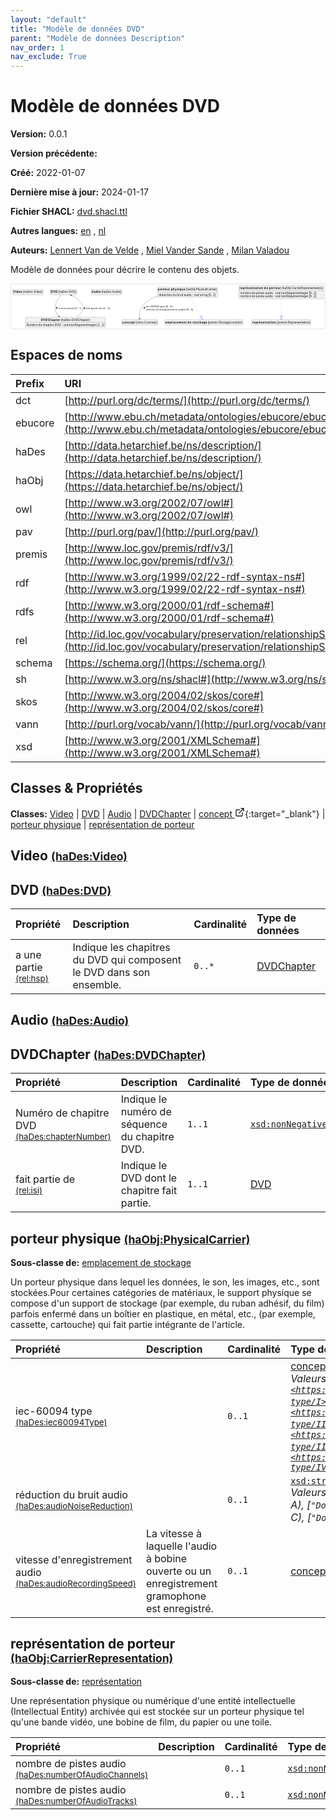 ```yaml
---
layout: "default"
title: "Modèle de données DVD"
parent: "Modèle de données Description"
nav_order: 1
nav_exclude: True
---
```

<svg xmlns="http://www.w3.org/2000/svg" style="display: none;"><symbol id="svg-external-link" width="24" height="24" viewBox="0 0 24 24" fill="none" stroke="currentColor" stroke-width="2" stroke-linecap="round" stroke-linejoin="round" class="feather feather-external-link"><title id="svg-external-link-title">(external link)</title><path d="M18 13v6a2 2 0 0 1-2 2H5a2 2 0 0 1-2-2V8a2 2 0 0 1 2-2h6"></path><polyline points="15 3 21 3 21 9"></polyline><line x1="10" y1="14" x2="21" y2="3"></line> </symbol></svg>

Modèle de données DVD
====================

**Version:** 0.0.1

**Version précédente:** 

**Créé:** 2022-01-07

**Dernière mise à jour:** 2024-01-17

**Fichier SHACL:** [dvd.shacl.ttl](dvd.shacl.ttl)

**Autres langues:**
[en](../en)
, [nl](../nl)

**Auteurs:**
[Lennert Van de Velde](mailto:lennert.vandevelde@meemoo.be)
, [Miel Vander Sande](mailto:miel.vandersande@meemoo.be)
, [Milan Valadou](mailto:milan.valadou@meemoo.be)


Modèle de données pour décrire le contenu des objets.

<div class="wrap">
  <div class="zoom">
  <svg xmlns="http://www.w3.org/2000/svg" xmlns:xlink="http://www.w3.org/1999/xlink" contentStyleType="text/css" preserveAspectRatio="none" version="1.1" viewBox="0 0 1576 223" zoomAndPan="magnify"><defs/><g><a href="#haDes%3AVideo" target="_top" title="#haDes%3AVideo" xlink:actuate="onRequest" xlink:href="#haDes%3AVideo" xlink:show="new" xlink:title="#haDes%3AVideo" xlink:type="simple"><g id="elem_haDes_Video"><rect codeLine="15" fill="#F1F1F1" height="26.2969" id="haDes_Video" rx="3.5" ry="3.5" style="stroke:#181818;stroke-width:0.5;" width="154" x="7" y="27.5"/><text fill="#000000" font-family="sans-serif" font-size="14" font-weight="bold" lengthAdjust="spacing" textLength="45" x="10" y="45.4951">Video</text><text fill="#000000" font-family="sans-serif" font-size="14" lengthAdjust="spacing" textLength="4" x="55" y="45.4951"> </text><text fill="#000000" font-family="sans-serif" font-size="14" lengthAdjust="spacing" textLength="99" x="59" y="45.4951">(haDes:Video)</text></g></a><a href="#haDes%3ADVD" target="_top" title="#haDes%3ADVD" xlink:actuate="onRequest" xlink:href="#haDes%3ADVD" xlink:show="new" xlink:title="#haDes%3ADVD" xlink:type="simple"><g id="elem_haDes_DVD"><rect codeLine="16" fill="#F1F1F1" height="26.2969" id="haDes_DVD" rx="3.5" ry="3.5" style="stroke:#181818;stroke-width:0.5;" width="134" x="196" y="27.5"/><text fill="#000000" font-family="sans-serif" font-size="14" font-weight="bold" lengthAdjust="spacing" textLength="33" x="199" y="45.4951">DVD</text><text fill="#000000" font-family="sans-serif" font-size="14" lengthAdjust="spacing" textLength="4" x="232" y="45.4951"> </text><text fill="#000000" font-family="sans-serif" font-size="14" lengthAdjust="spacing" textLength="91" x="236" y="45.4951">(haDes:DVD)</text></g></a><a href="#haDes%3AAudio" target="_top" title="#haDes%3AAudio" xlink:actuate="onRequest" xlink:href="#haDes%3AAudio" xlink:show="new" xlink:title="#haDes%3AAudio" xlink:type="simple"><g id="elem_haDes_Audio"><rect codeLine="17" fill="#F1F1F1" height="26.2969" id="haDes_Audio" rx="3.5" ry="3.5" style="stroke:#181818;stroke-width:0.5;" width="154" x="402" y="27.5"/><text fill="#000000" font-family="sans-serif" font-size="14" font-weight="bold" lengthAdjust="spacing" textLength="45" x="405" y="45.4951">Audio</text><text fill="#000000" font-family="sans-serif" font-size="14" lengthAdjust="spacing" textLength="4" x="450" y="45.4951"> </text><text fill="#000000" font-family="sans-serif" font-size="14" lengthAdjust="spacing" textLength="99" x="454" y="45.4951">(haDes:Audio)</text></g></a><a href="#haDes%3ADVDChapter" target="_top" title="#haDes%3ADVDChapter" xlink:actuate="onRequest" xlink:href="#haDes%3ADVDChapter" xlink:show="new" xlink:title="#haDes%3ADVDChapter" xlink:type="simple"><g id="elem_haDes_DVDChapter"><rect codeLine="18" fill="#F1F1F1" height="50.5938" id="haDes_DVDChapter" rx="3.5" ry="3.5" style="stroke:#181818;stroke-width:0.5;" width="402" x="72" y="166"/><text fill="#000000" font-family="sans-serif" font-size="14" font-weight="bold" lengthAdjust="spacing" textLength="96" x="150" y="183.9951">DVDChapter</text><text fill="#000000" font-family="sans-serif" font-size="14" lengthAdjust="spacing" textLength="4" x="246" y="183.9951"> </text><text fill="#000000" font-family="sans-serif" font-size="14" lengthAdjust="spacing" textLength="146" x="250" y="183.9951">(haDes:DVDChapter)</text><line style="stroke:#181818;stroke-width:0.5;" x1="73" x2="473" y1="192.2969" y2="192.2969"/><text fill="#000000" font-family="sans-serif" font-size="14" lengthAdjust="spacing" textLength="55" x="78" y="209.292">Numéro</text><text fill="#000000" font-family="sans-serif" font-size="14" lengthAdjust="spacing" textLength="4" x="133" y="209.292"> </text><text fill="#000000" font-family="sans-serif" font-size="14" lengthAdjust="spacing" textLength="18" x="137" y="209.292">de</text><text fill="#000000" font-family="sans-serif" font-size="14" lengthAdjust="spacing" textLength="4" x="155" y="209.292"> </text><text fill="#000000" font-family="sans-serif" font-size="14" lengthAdjust="spacing" textLength="56" x="159" y="209.292">chapitre</text><text fill="#000000" font-family="sans-serif" font-size="14" lengthAdjust="spacing" textLength="4" x="215" y="209.292"> </text><text fill="#000000" font-family="sans-serif" font-size="14" lengthAdjust="spacing" textLength="31" x="219" y="209.292">DVD</text><text fill="#000000" font-family="sans-serif" font-size="14" lengthAdjust="spacing" textLength="4" x="250" y="209.292"> </text><text fill="#000000" font-family="sans-serif" font-size="14" lengthAdjust="spacing" textLength="5" x="254" y="209.292">:</text><text fill="#000000" font-family="sans-serif" font-size="14" lengthAdjust="spacing" textLength="4" x="259" y="209.292"> </text><text fill="#000000" font-family="sans-serif" font-size="14" font-style="italic" lengthAdjust="spacing" textLength="165" x="263" y="209.292">xsd:nonNegativeInteger</text><text fill="#000000" font-family="sans-serif" font-size="14" lengthAdjust="spacing" textLength="4" x="428" y="209.292"> </text><text fill="#000000" font-family="sans-serif" font-size="14" lengthAdjust="spacing" textLength="36" x="432" y="209.292">[1..1]</text></g></a><a href="../../terms/fr#skos%3AConcept" target="_top" title="../../terms/fr#skos%3AConcept" xlink:actuate="onRequest" xlink:href="../../terms/fr#skos%3AConcept" xlink:show="new" xlink:title="../../terms/fr#skos%3AConcept" xlink:type="simple"><g id="elem_skos_Concept"><rect codeLine="19" fill="#F1F1F1" height="26.2969" id="skos_Concept" rx="3.5" ry="3.5" style="stroke:#181818;stroke-width:0.5;" width="181" x="555.5" y="178.5"/><text fill="#000000" font-family="sans-serif" font-size="14" font-weight="bold" lengthAdjust="spacing" textLength="64" x="558.5" y="196.4951">concept</text><text fill="#000000" font-family="sans-serif" font-size="14" lengthAdjust="spacing" textLength="4" x="622.5" y="196.4951"> </text><text fill="#000000" font-family="sans-serif" font-size="14" lengthAdjust="spacing" textLength="107" x="626.5" y="196.4951">(skos:Concept)</text></g></a><a href="#haObj%3APhysicalCarrier" target="_top" title="#haObj%3APhysicalCarrier" xlink:actuate="onRequest" xlink:href="#haObj%3APhysicalCarrier" xlink:show="new" xlink:title="#haObj%3APhysicalCarrier" xlink:type="simple"><g id="elem_haObj_PhysicalCarrier"><rect codeLine="20" fill="#F1F1F1" height="50.5938" id="haObj_PhysicalCarrier" rx="3.5" ry="3.5" style="stroke:#181818;stroke-width:0.5;" width="302" x="735" y="15"/><text fill="#000000" font-family="sans-serif" font-size="14" font-weight="bold" lengthAdjust="spacing" textLength="60" x="738" y="32.9951">porteur</text><text fill="#000000" font-family="sans-serif" font-size="14" font-weight="bold" lengthAdjust="spacing" textLength="5" x="798" y="32.9951"> </text><text fill="#000000" font-family="sans-serif" font-size="14" font-weight="bold" lengthAdjust="spacing" textLength="72" x="803" y="32.9951">physique</text><text fill="#000000" font-family="sans-serif" font-size="14" lengthAdjust="spacing" textLength="4" x="875" y="32.9951"> </text><text fill="#000000" font-family="sans-serif" font-size="14" lengthAdjust="spacing" textLength="155" x="879" y="32.9951">(haObj:PhysicalCarrier)</text><line style="stroke:#181818;stroke-width:0.5;" x1="736" x2="1036" y1="41.2969" y2="41.2969"/><text fill="#000000" font-family="sans-serif" font-size="14" lengthAdjust="spacing" textLength="66" x="741" y="58.292">réduction</text><text fill="#000000" font-family="sans-serif" font-size="14" lengthAdjust="spacing" textLength="4" x="807" y="58.292"> </text><text fill="#000000" font-family="sans-serif" font-size="14" lengthAdjust="spacing" textLength="18" x="811" y="58.292">du</text><text fill="#000000" font-family="sans-serif" font-size="14" lengthAdjust="spacing" textLength="4" x="829" y="58.292"> </text><text fill="#000000" font-family="sans-serif" font-size="14" lengthAdjust="spacing" textLength="31" x="833" y="58.292">bruit</text><text fill="#000000" font-family="sans-serif" font-size="14" lengthAdjust="spacing" textLength="4" x="864" y="58.292"> </text><text fill="#000000" font-family="sans-serif" font-size="14" lengthAdjust="spacing" textLength="38" x="868" y="58.292">audio</text><text fill="#000000" font-family="sans-serif" font-size="14" lengthAdjust="spacing" textLength="4" x="906" y="58.292"> </text><text fill="#000000" font-family="sans-serif" font-size="14" lengthAdjust="spacing" textLength="5" x="910" y="58.292">:</text><text fill="#000000" font-family="sans-serif" font-size="14" lengthAdjust="spacing" textLength="4" x="915" y="58.292"> </text><text fill="#000000" font-family="sans-serif" font-size="14" font-style="italic" lengthAdjust="spacing" textLength="68" x="919" y="58.292">xsd:string</text><text fill="#000000" font-family="sans-serif" font-size="14" lengthAdjust="spacing" textLength="4" x="987" y="58.292"> </text><text fill="#000000" font-family="sans-serif" font-size="14" lengthAdjust="spacing" textLength="36" x="991" y="58.292">[0..1]</text></g></a><a href="#premis%3AStorageLocation" target="_top" title="#premis%3AStorageLocation" xlink:actuate="onRequest" xlink:href="#premis%3AStorageLocation" xlink:show="new" xlink:title="#premis%3AStorageLocation" xlink:type="simple"><g id="elem_premis_StorageLocation"><rect codeLine="21" fill="#F1F1F1" height="26.2969" id="premis_StorageLocation" rx="3.5" ry="3.5" style="stroke:#181818;stroke-width:0.5;" width="392" x="772" y="178.5"/><text fill="#000000" font-family="sans-serif" font-size="14" font-weight="bold" lengthAdjust="spacing" textLength="106" x="775" y="196.4951">emplacement</text><text fill="#000000" font-family="sans-serif" font-size="14" font-weight="bold" lengthAdjust="spacing" textLength="5" x="881" y="196.4951"> </text><text fill="#000000" font-family="sans-serif" font-size="14" font-weight="bold" lengthAdjust="spacing" textLength="20" x="886" y="196.4951">de</text><text fill="#000000" font-family="sans-serif" font-size="14" font-weight="bold" lengthAdjust="spacing" textLength="5" x="906" y="196.4951"> </text><text fill="#000000" font-family="sans-serif" font-size="14" font-weight="bold" lengthAdjust="spacing" textLength="72" x="911" y="196.4951">stockage</text><text fill="#000000" font-family="sans-serif" font-size="14" lengthAdjust="spacing" textLength="4" x="983" y="196.4951"> </text><text fill="#000000" font-family="sans-serif" font-size="14" lengthAdjust="spacing" textLength="174" x="987" y="196.4951">(premis:StorageLocation)</text></g></a><a href="#haObj%3ACarrierRepresentation" target="_top" title="#haObj%3ACarrierRepresentation" xlink:actuate="onRequest" xlink:href="#haObj%3ACarrierRepresentation" xlink:show="new" xlink:title="#haObj%3ACarrierRepresentation" xlink:type="simple"><g id="elem_haObj_CarrierRepresentation"><rect codeLine="22" fill="#F1F1F1" height="66.8906" id="haObj_CarrierRepresentation" rx="3.5" ry="3.5" style="stroke:#181818;stroke-width:0.5;" width="425" x="1144.5" y="7"/><text fill="#000000" font-family="sans-serif" font-size="14" font-weight="bold" lengthAdjust="spacing" textLength="118" x="1147.5" y="24.9951">représentation</text><text fill="#000000" font-family="sans-serif" font-size="14" font-weight="bold" lengthAdjust="spacing" textLength="5" x="1265.5" y="24.9951"> </text><text fill="#000000" font-family="sans-serif" font-size="14" font-weight="bold" lengthAdjust="spacing" textLength="20" x="1270.5" y="24.9951">de</text><text fill="#000000" font-family="sans-serif" font-size="14" font-weight="bold" lengthAdjust="spacing" textLength="5" x="1290.5" y="24.9951"> </text><text fill="#000000" font-family="sans-serif" font-size="14" font-weight="bold" lengthAdjust="spacing" textLength="60" x="1295.5" y="24.9951">porteur</text><text fill="#000000" font-family="sans-serif" font-size="14" lengthAdjust="spacing" textLength="4" x="1355.5" y="24.9951"> </text><text fill="#000000" font-family="sans-serif" font-size="14" lengthAdjust="spacing" textLength="207" x="1359.5" y="24.9951">(haObj:CarrierRepresentation)</text><line style="stroke:#181818;stroke-width:0.5;" x1="1145.5" x2="1568.5" y1="33.2969" y2="33.2969"/><text fill="#000000" font-family="sans-serif" font-size="14" lengthAdjust="spacing" textLength="54" x="1150.5" y="50.292">nombre</text><text fill="#000000" font-family="sans-serif" font-size="14" lengthAdjust="spacing" textLength="4" x="1204.5" y="50.292"> </text><text fill="#000000" font-family="sans-serif" font-size="14" lengthAdjust="spacing" textLength="18" x="1208.5" y="50.292">de</text><text fill="#000000" font-family="sans-serif" font-size="14" lengthAdjust="spacing" textLength="4" x="1226.5" y="50.292"> </text><text fill="#000000" font-family="sans-serif" font-size="14" lengthAdjust="spacing" textLength="42" x="1230.5" y="50.292">pistes</text><text fill="#000000" font-family="sans-serif" font-size="14" lengthAdjust="spacing" textLength="4" x="1272.5" y="50.292"> </text><text fill="#000000" font-family="sans-serif" font-size="14" lengthAdjust="spacing" textLength="38" x="1276.5" y="50.292">audio</text><text fill="#000000" font-family="sans-serif" font-size="14" lengthAdjust="spacing" textLength="4" x="1314.5" y="50.292"> </text><text fill="#000000" font-family="sans-serif" font-size="14" lengthAdjust="spacing" textLength="5" x="1318.5" y="50.292">:</text><text fill="#000000" font-family="sans-serif" font-size="14" lengthAdjust="spacing" textLength="4" x="1323.5" y="50.292"> </text><text fill="#000000" font-family="sans-serif" font-size="14" font-style="italic" lengthAdjust="spacing" textLength="165" x="1327.5" y="50.292">xsd:nonNegativeInteger</text><text fill="#000000" font-family="sans-serif" font-size="14" lengthAdjust="spacing" textLength="4" x="1492.5" y="50.292"> </text><text fill="#000000" font-family="sans-serif" font-size="14" lengthAdjust="spacing" textLength="36" x="1496.5" y="50.292">[0..1]</text><text fill="#000000" font-family="sans-serif" font-size="14" lengthAdjust="spacing" textLength="54" x="1150.5" y="66.5889">nombre</text><text fill="#000000" font-family="sans-serif" font-size="14" lengthAdjust="spacing" textLength="4" x="1204.5" y="66.5889"> </text><text fill="#000000" font-family="sans-serif" font-size="14" lengthAdjust="spacing" textLength="18" x="1208.5" y="66.5889">de</text><text fill="#000000" font-family="sans-serif" font-size="14" lengthAdjust="spacing" textLength="4" x="1226.5" y="66.5889"> </text><text fill="#000000" font-family="sans-serif" font-size="14" lengthAdjust="spacing" textLength="42" x="1230.5" y="66.5889">pistes</text><text fill="#000000" font-family="sans-serif" font-size="14" lengthAdjust="spacing" textLength="4" x="1272.5" y="66.5889"> </text><text fill="#000000" font-family="sans-serif" font-size="14" lengthAdjust="spacing" textLength="38" x="1276.5" y="66.5889">audio</text><text fill="#000000" font-family="sans-serif" font-size="14" lengthAdjust="spacing" textLength="4" x="1314.5" y="66.5889"> </text><text fill="#000000" font-family="sans-serif" font-size="14" lengthAdjust="spacing" textLength="5" x="1318.5" y="66.5889">:</text><text fill="#000000" font-family="sans-serif" font-size="14" lengthAdjust="spacing" textLength="4" x="1323.5" y="66.5889"> </text><text fill="#000000" font-family="sans-serif" font-size="14" font-style="italic" lengthAdjust="spacing" textLength="165" x="1327.5" y="66.5889">xsd:nonNegativeInteger</text><text fill="#000000" font-family="sans-serif" font-size="14" lengthAdjust="spacing" textLength="4" x="1492.5" y="66.5889"> </text><text fill="#000000" font-family="sans-serif" font-size="14" lengthAdjust="spacing" textLength="36" x="1496.5" y="66.5889">[0..1]</text></g></a><a href="#premis%3ARepresentation" target="_top" title="#premis%3ARepresentation" xlink:actuate="onRequest" xlink:href="#premis%3ARepresentation" xlink:show="new" xlink:title="#premis%3ARepresentation" xlink:type="simple"><g id="elem_premis_Representation"><rect codeLine="23" fill="#F1F1F1" height="26.2969" id="premis_Representation" rx="3.5" ry="3.5" style="stroke:#181818;stroke-width:0.5;" width="297" x="1208.5" y="178.5"/><text fill="#000000" font-family="sans-serif" font-size="14" font-weight="bold" lengthAdjust="spacing" textLength="118" x="1211.5" y="196.4951">représentation</text><text fill="#000000" font-family="sans-serif" font-size="14" lengthAdjust="spacing" textLength="4" x="1329.5" y="196.4951"> </text><text fill="#000000" font-family="sans-serif" font-size="14" lengthAdjust="spacing" textLength="169" x="1333.5" y="196.4951">(premis:Representation)</text></g></a><g id="link_haDes_DVD_haDes_DVDChapter"><path codeLine="28" d="M251.7,53.65 C236.49,71.57 212.56,106.17 224,136 C228.24,147.05 231.7582,152.881 239.7482,161.411 " fill="none" id="haDes_DVD-to-haDes_DVDChapter" style="stroke:#454645;stroke-width:1.0;"/><polygon fill="#454645" points="243.85,165.79,240.6167,156.487,240.4319,162.1408,234.778,161.956,243.85,165.79" style="stroke:#454645;stroke-width:1.0;"/><polygon fill="#000000" points="228.4488,125.0359,232.3669,116.3699,226.5249,115.722,228.4488,125.0359" style="stroke:#000000;stroke-width:1.0;"/><text fill="#000000" font-family="sans-serif" font-size="13" lengthAdjust="spacing" textLength="8" x="238" y="124.5669">a</text><text fill="#000000" font-family="sans-serif" font-size="13" lengthAdjust="spacing" textLength="4" x="246" y="124.5669"> </text><text fill="#000000" font-family="sans-serif" font-size="13" lengthAdjust="spacing" textLength="24" x="250" y="124.5669">une</text><text fill="#000000" font-family="sans-serif" font-size="13" lengthAdjust="spacing" textLength="4" x="274" y="124.5669"> </text><text fill="#000000" font-family="sans-serif" font-size="13" lengthAdjust="spacing" textLength="37" x="278" y="124.5669">partie</text><text fill="#000000" font-family="sans-serif" font-size="13" lengthAdjust="spacing" textLength="4" x="315" y="124.5669"> </text><text fill="#000000" font-family="sans-serif" font-size="13" lengthAdjust="spacing" textLength="33" x="319" y="124.5669">[0..*]</text></g><g id="link_haDes_DVDChapter_haDes_DVD"><path codeLine="34" d="M328.1,165.97 C339.67,158.13 350.36,148.22 357,136 C363.79,123.5 363.72,116.54 357,104 C344.13,79.99 322.9719,66.1354 301.3419,56.1954 " fill="none" id="haDes_DVDChapter-to-haDes_DVD" style="stroke:#454645;stroke-width:1.0;"/><polygon fill="#454645" points="295.89,53.69,302.3976,61.0827,300.4332,55.7778,305.7381,53.8135,295.89,53.69" style="stroke:#454645;stroke-width:1.0;"/><polygon fill="#000000" points="366.8159,115.2086,366.1026,124.6924,371.8133,123.3004,366.8159,115.2086" style="stroke:#000000;stroke-width:1.0;"/><text fill="#000000" font-family="sans-serif" font-size="13" lengthAdjust="spacing" textLength="20" x="377" y="124.5669">fait</text><text fill="#000000" font-family="sans-serif" font-size="13" lengthAdjust="spacing" textLength="4" x="397" y="124.5669"> </text><text fill="#000000" font-family="sans-serif" font-size="13" lengthAdjust="spacing" textLength="37" x="401" y="124.5669">partie</text><text fill="#000000" font-family="sans-serif" font-size="13" lengthAdjust="spacing" textLength="4" x="438" y="124.5669"> </text><text fill="#000000" font-family="sans-serif" font-size="13" lengthAdjust="spacing" textLength="16" x="442" y="124.5669">de</text><text fill="#000000" font-family="sans-serif" font-size="13" lengthAdjust="spacing" textLength="4" x="458" y="124.5669"> </text><text fill="#000000" font-family="sans-serif" font-size="13" lengthAdjust="spacing" textLength="34" x="462" y="124.5669">[1..1]</text></g><g id="link_haObj_PhysicalCarrier_premis_StorageLocation"><path codeLine="39" d="M899.54,66.1 C917.28,98.34 939.0462,137.8677 952.5362,162.3977 " fill="none" id="haObj_PhysicalCarrier-to-premis_StorageLocation" style="stroke:#0000FF;stroke-width:1.0;stroke-dasharray:1.0,3.0;"/><polygon fill="none" points="961.21,178.17,957.7936,159.5064,947.2788,165.289,961.21,178.17" style="stroke:#0000FF;stroke-width:1.0;"/></g><g id="link_haObj_PhysicalCarrier_skos_Concept"><path codeLine="42" d="M735,60.08 C708.38,69.55 683.12,83.51 664,104 C644.85,124.52 643.5563,153.9187 644.5563,172.4287 " fill="none" id="haObj_PhysicalCarrier-to-skos_Concept" style="stroke:#454645;stroke-width:1.0;"/><polygon fill="#454645" points="644.88,178.42,648.3887,169.2173,644.6103,173.4273,640.4003,169.6489,644.88,178.42" style="stroke:#454645;stroke-width:1.0;"/><polygon fill="#000000" points="665.8646,124.0276,673.8259,118.8248,669.2473,115.1389,665.8646,124.0276" style="stroke:#000000;stroke-width:1.0;"/><text fill="#000000" font-family="sans-serif" font-size="13" lengthAdjust="spacing" textLength="63" x="678" y="117.0669">iec-60094</text><text fill="#000000" font-family="sans-serif" font-size="13" lengthAdjust="spacing" textLength="4" x="741" y="117.0669"> </text><text fill="#000000" font-family="sans-serif" font-size="13" lengthAdjust="spacing" textLength="28" x="745" y="117.0669">type</text><text fill="#000000" font-family="sans-serif" font-size="13" lengthAdjust="spacing" textLength="4" x="773" y="117.0669"> </text><text fill="#000000" font-family="sans-serif" font-size="13" lengthAdjust="spacing" textLength="34" x="777" y="117.0669">[0..1]</text><text fill="#000000" font-family="sans-serif" font-size="13" lengthAdjust="spacing" textLength="45" x="678" y="132.1997">vitesse</text><text fill="#000000" font-family="sans-serif" font-size="13" lengthAdjust="spacing" textLength="4" x="723" y="132.1997"> </text><text fill="#000000" font-family="sans-serif" font-size="13" lengthAdjust="spacing" textLength="110" x="727" y="132.1997">d'enregistrement</text><text fill="#000000" font-family="sans-serif" font-size="13" lengthAdjust="spacing" textLength="4" x="837" y="132.1997"> </text><text fill="#000000" font-family="sans-serif" font-size="13" lengthAdjust="spacing" textLength="35" x="841" y="132.1997">audio</text><text fill="#000000" font-family="sans-serif" font-size="13" lengthAdjust="spacing" textLength="4" x="876" y="132.1997"> </text><text fill="#000000" font-family="sans-serif" font-size="13" lengthAdjust="spacing" textLength="34" x="880" y="132.1997">[0..1]</text></g><g id="link_haObj_CarrierRepresentation_premis_Representation"><path codeLine="45" d="M1357,74.2 C1357,107.09 1357,138.07 1357,160.5 " fill="none" id="haObj_CarrierRepresentation-to-premis_Representation" style="stroke:#0000FF;stroke-width:1.0;stroke-dasharray:1.0,3.0;"/><polygon fill="none" points="1357,178.5,1363,160.5,1351,160.5,1357,178.5" style="stroke:#0000FF;stroke-width:1.0;"/></g></g></svg>
  </div>
</div>

## Espaces de noms

| Prefix | URI      |
| :----- | :------- |
| dct     | [http://purl.org/dc/terms/](http://purl.org/dc/terms/) |
| ebucore     | [http://www.ebu.ch/metadata/ontologies/ebucore/ebucore#](http://www.ebu.ch/metadata/ontologies/ebucore/ebucore#) |
| haDes     | [http://data.hetarchief.be/ns/description/](http://data.hetarchief.be/ns/description/) |
| haObj     | [https://data.hetarchief.be/ns/object/](https://data.hetarchief.be/ns/object/) |
| owl     | [http://www.w3.org/2002/07/owl#](http://www.w3.org/2002/07/owl#) |
| pav     | [http://purl.org/pav/](http://purl.org/pav/) |
| premis     | [http://www.loc.gov/premis/rdf/v3/](http://www.loc.gov/premis/rdf/v3/) |
| rdf     | [http://www.w3.org/1999/02/22-rdf-syntax-ns#](http://www.w3.org/1999/02/22-rdf-syntax-ns#) |
| rdfs     | [http://www.w3.org/2000/01/rdf-schema#](http://www.w3.org/2000/01/rdf-schema#) |
| rel     | [http://id.loc.gov/vocabulary/preservation/relationshipSubType/](http://id.loc.gov/vocabulary/preservation/relationshipSubType/) |
| schema     | [https://schema.org/](https://schema.org/) |
| sh     | [http://www.w3.org/ns/shacl#](http://www.w3.org/ns/shacl#) |
| skos     | [http://www.w3.org/2004/02/skos/core#](http://www.w3.org/2004/02/skos/core#) |
| vann     | [http://purl.org/vocab/vann/](http://purl.org/vocab/vann/) |
| xsd     | [http://www.w3.org/2001/XMLSchema#](http://www.w3.org/2001/XMLSchema#) |

## Classes & Propriétés

**Classes:** 
 [Video](#haDes%3AVideo) |  [DVD](#haDes%3ADVD) |  [Audio](#haDes%3AAudio) |  [DVDChapter](#haDes%3ADVDChapter) |  [concept <svg class="svg-external-link" viewBox="0 0 24 24" aria-labelledby="svg-external-link-title"><use xlink:href="#svg-external-link"></use></svg>](../../terms/fr#skos%3AConcept){:target="_blank"} |  [porteur physique](#haObj%3APhysicalCarrier) |  [représentation de porteur](#haObj%3ACarrierRepresentation)
## <a id="haDes%3AVideo"></a>Video <small>[(haDes:Video)](http://data.hetarchief.be/ns/description/Video)</small>





## <a id="haDes%3ADVD"></a>DVD <small>[(haDes:DVD)](http://data.hetarchief.be/ns/description/DVD)</small>




| Propriété | Description | Cardinalité | Type de données |
| :------ | :---------- | :---------- | :------- |
| <a id='rel%3Ahsp'></a>a une partie <br> <small>[(rel:hsp)](http://id.loc.gov/vocabulary/preservation/relationshipSubType/hsp)</small> | Indique les chapitres du DVD qui composent le DVD dans son ensemble. | `0..*` | [DVDChapter](#haDes%3ADVDChapter)  |

## <a id="haDes%3AAudio"></a>Audio <small>[(haDes:Audio)](http://data.hetarchief.be/ns/description/Audio)</small>





## <a id="haDes%3ADVDChapter"></a>DVDChapter <small>[(haDes:DVDChapter)](http://data.hetarchief.be/ns/description/DVDChapter)</small>




| Propriété | Description | Cardinalité | Type de données |
| :------ | :---------- | :---------- | :------- |
| <a id='haDes%3AchapterNumber'></a>Numéro de chapitre DVD <br> <small>[(haDes:chapterNumber)](http://data.hetarchief.be/ns/description/chapterNumber)</small> | Indique le numéro de séquence du chapitre DVD. | `1..1` | [`xsd:nonNegativeInteger`](http://www.w3.org/2001/XMLSchema#nonNegativeInteger)  |
| <a id='rel%3Aisi'></a>fait partie de <br> <small>[(rel:isi)](http://id.loc.gov/vocabulary/preservation/relationshipSubType/isi)</small> | Indique le DVD dont le chapitre fait partie. | `1..1` | [DVD](#haDes%3ADVD)  |

## <a id="haObj%3APhysicalCarrier"></a>porteur physique <small>[(haObj:PhysicalCarrier)](https://data.hetarchief.be/ns/object/PhysicalCarrier)</small>


**Sous-classe de:** 
[emplacement de stockage](#premis%3AStorageLocation)

Un porteur physique dans lequel les données, le son, les images, etc., sont stockées.Pour certaines catégories de matériaux, le support physique se compose d'un support de stockage (par exemple, du ruban adhésif, du film) parfois enfermé dans un boîtier en plastique, en métal, etc., (par exemple, cassette, cartouche) qui fait partie intégrante de l'article.

| Propriété | Description | Cardinalité | Type de données |
| :------ | :---------- | :---------- | :------- |
| <a id='haDes%3Aiec60094Type'></a>iec-60094 type <br> <small>[(haDes:iec60094Type)](http://data.hetarchief.be/ns/description/iec60094Type)</small> |  | `0..1` | [concept <svg class="svg-external-link" viewBox="0 0 24 24" aria-labelledby="svg-external-link-title"><use xlink:href="#svg-external-link"></use></svg>](../../terms/fr#skos%3AConcept){:target="_blank"} <br>_Valeurs possibles: [`<https://data.hetarchief.be/id/iec60094-type/I>`](https://data.hetarchief.be/id/iec60094-type/I), [`<https://data.hetarchief.be/id/iec60094-type/II>`](https://data.hetarchief.be/id/iec60094-type/II), [`<https://data.hetarchief.be/id/iec60094-type/III>`](https://data.hetarchief.be/id/iec60094-type/III), [`<https://data.hetarchief.be/id/iec60094-type/IV>`](https://data.hetarchief.be/id/iec60094-type/IV)_ |
| <a id='haDes%3AaudioNoiseReduction'></a>réduction du bruit audio <br> <small>[(haDes:audioNoiseReduction)](http://data.hetarchief.be/ns/description/audioNoiseReduction)</small> |  | `0..1` | [`xsd:string`](http://www.w3.org/2001/XMLSchema#string) <br>_Valeurs possibles: [`"DBX"`](DBX), [`"Dolby A"`](Dolby A), [`"Dolby B"`](Dolby B), [`"Dolby C"`](Dolby C), [`"Dolby D"`](Dolby D)_ |
| <a id='haDes%3AaudioRecordingSpeed'></a>vitesse d'enregistrement audio <br> <small>[(haDes:audioRecordingSpeed)](http://data.hetarchief.be/ns/description/audioRecordingSpeed)</small> | La vitesse à laquelle l'audio à bobine ouverte ou un enregistrement gramophone est enregistré. | `0..1` | [concept <svg class="svg-external-link" viewBox="0 0 24 24" aria-labelledby="svg-external-link-title"><use xlink:href="#svg-external-link"></use></svg>](../../terms/fr#skos%3AConcept){:target="_blank"}  |



## <a id="haObj%3ACarrierRepresentation"></a>représentation de porteur <small>[(haObj:CarrierRepresentation)](https://data.hetarchief.be/ns/object/CarrierRepresentation)</small>


**Sous-classe de:** 
[représentation](#premis%3ARepresentation)

Une représentation physique ou numérique d'une entité intellectuelle (Intellectual Entity) archivée qui est stockée sur un porteur physique tel qu'une bande vidéo, une bobine de film, du papier ou une toile.

| Propriété | Description | Cardinalité | Type de données |
| :------ | :---------- | :---------- | :------- |
| <a id='haDes%3AnumberOfAudioChannels'></a>nombre de pistes audio <br> <small>[(haDes:numberOfAudioChannels)](http://data.hetarchief.be/ns/description/numberOfAudioChannels)</small> |  | `0..1` | [`xsd:nonNegativeInteger`](http://www.w3.org/2001/XMLSchema#nonNegativeInteger)  |
| <a id='haDes%3AnumberOfAudioTracks'></a>nombre de pistes audio <br> <small>[(haDes:numberOfAudioTracks)](http://data.hetarchief.be/ns/description/numberOfAudioTracks)</small> |  | `0..1` | [`xsd:nonNegativeInteger`](http://www.w3.org/2001/XMLSchema#nonNegativeInteger)  |



[^1]: Étiquettes de langue uniques requises
<style>
.zoom > svg {
    width: 100%;
    height: auto;
    background-color: #fff;
}

.zoom > svg text{
   -webkit-user-select: none;
   -moz-user-select: none;
   -ms-user-select: none;
   user-select: none;
}

.wrap {
  overflow: hidden;
  border: 1px solid #E6E6E6;
}

.zoom {
  position: relative;
}

.zoom:hover {
  transform: scale(2.0); cursor: grab;
}
.svg-external-link {
  width: 16px;
  height: 16px;
}
</style>
<script>
var svg = document.querySelector('svg[zoomAndPan="magnify"]');
var zoomDiv = document.querySelector('.zoom');
zoomDiv.addEventListener('mouseleave', onMouseOutZoomDiv);
if (window.PointerEvent) {
  svg.addEventListener('pointerdown', onPointerDown);
  svg.addEventListener('pointerup', onPointerUp);
  svg.addEventListener('pointerleave', onPointerUp); 
  svg.addEventListener('pointermove', onPointerMove); 
} else {

  svg.addEventListener('mousedown', onPointerDown); 
  svg.addEventListener('mouseup', onPointerUp); 
  svg.addEventListener('mouseleave', onPointerUp); 
  svg.addEventListener('mousemove', onPointerMove); 

  svg.addEventListener('touchstart', onPointerDown);
  svg.addEventListener('touchend', onPointerUp);
  svg.addEventListener('touchmove', onPointerMove); 
}

function getPointFromEvent (event) {
  var point = {x:0, y:0};
  if (event.targetTouches) {
    point.x = event.targetTouches[0].clientX;
    point.y = event.targetTouches[0].clientY;
  } else {
    point.x = event.clientX;
    point.y = event.clientY;
  }
  
  return point;
}

var isPointerDown = false;

var pointerOrigin = {
  x: 0,
  y: 0
};

function onPointerDown(event) {
  isPointerDown = true; 
  
  var pointerPosition = getPointFromEvent(event);
  pointerOrigin.x = pointerPosition.x;
  pointerOrigin.y = pointerPosition.y;
}

var originalViewBoxString = svg.getAttribute('viewBox');
var originalViewBoxList= svg.viewBox.baseVal;

var originalViewBox = {
    x: originalViewBoxList.x,
    y: originalViewBoxList.y,
    width: originalViewBoxList.width,
    height: originalViewBoxList.height
};

var viewBox = structuredClone(originalViewBox);
console.log(viewBox);
var newViewBox = {
  x: 0,
  y: 0
};

var ratio = viewBox.width / svg.getBoundingClientRect().width;
window.addEventListener('resize', function() {
  ratio = viewBox.width / svg.getBoundingClientRect().width;
});

function onPointerMove (event) {
  if (!isPointerDown) {
    return;
  }
  event.preventDefault();

  var pointerPosition = getPointFromEvent(event);

  newViewBox.x = viewBox.x - ((pointerPosition.x - pointerOrigin.x) * ratio);
  newViewBox.y = viewBox.y - ((pointerPosition.y - pointerOrigin.y) * ratio);

  var viewBoxString = `${newViewBox.x} ${newViewBox.y} ${viewBox.width} ${viewBox.height}`;
  svg.setAttribute('viewBox', viewBoxString);
}

function onPointerUp() {
  isPointerDown = false;

  viewBox.x = newViewBox.x;
  viewBox.y = newViewBox.y;
}
function onMouseOutZoomDiv(event) {

  var viewBoxString = structuredClone(originalViewBoxString);
  viewBox.x = 0;
  viewBox.y = 0;
  svg.setAttribute('viewBox', originalViewBoxString);
}

</script>
